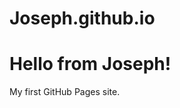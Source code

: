 # Joseph.github.io
<!DOCTYPE html>
<html>
  <head>
    <title>Hello World</title>
  </head>
  <body>
    <h1>Hello from Joseph!</h1>
    <p>My first GitHub Pages site.</p>
  </body>
</html>
